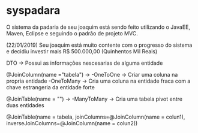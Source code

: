 # syspadara

O sistema da padaria de seu joaquim está sendo feito utilizando o JavaEE, Maven, Eclipse e seguindo o padrão de projeto MVC.

(22/01/2019) Seu joaquim está muito contente com o progresso do sistema e decidiu investir mais R$ 500.000,00 (Quinhentos Mil Reais)

DTO -> Possui as informações nescesarias de alguma entidade

@JoinColumn(name ="tabela") ->
	-OneToOne -> Criar uma coluna na propria entidade
	-OneToMany -> Cria uma coluna na entidade fraca com a chave estrangeria da entidade forte

@JoinTable(name = "") ->
	-ManyToMany -> Cria uma tabela pivot entre duas entidades

@JoinTable(name = tabela, joinColumns=@JoinColumn(name = colun1), inverseJoinColumns=@JoinColumn(name = colun2))